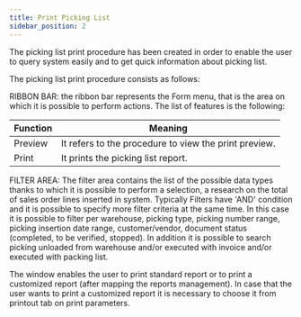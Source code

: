 ```yaml
---
title: Print Picking List
sidebar_position: 2
---
```


The picking list print procedure has been created in order to enable the user to query system easily and to get quick information about picking list.

The picking list print procedure consists as follows:

RIBBON BAR: the ribbon bar represents the Form menu, that is the area on which it is possible to perform actions. The list of features is the following:



| Function | Meaning |
| --- | --- |
| Preview | It refers to the procedure to view the print preview. |
| Print | It prints the picking list report. |

FILTER AREA: The filter area contains the list of the possible data types thanks to which it is possible to perform a selection, a research on the total of sales order lines inserted in system. Typically Filters have 'AND' condition and it is possible to specify more filter criteria at the same time. In this case it is possible to filter per warehouse, picking type, picking number range, picking insertion date range, customer/vendor, document status (completed, to be verified, stopped). In addition it is possible to search picking unloaded from warehouse and/or executed with invoice and/or executed with packing list.

The window enables the user to print standard report or to print a customized report (after mapping the reports management). In case that the user wants to print a customized report it is necessary to choose it from printout tab on print parameters.






